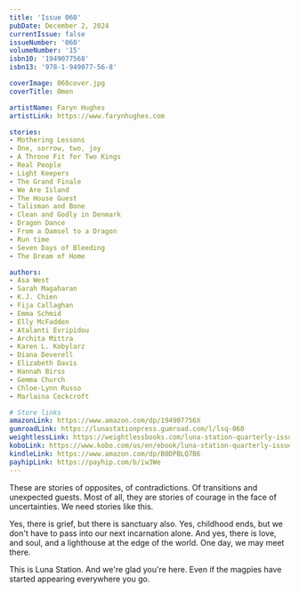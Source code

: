 ```yaml
---
title: 'Issue 060'
pubDate: December 2, 2024
currentIssue: false
issueNumber: '060'
volumeNumber: '15'
isbn10: '1949077568'
isbn13: '978-1-949077-56-8'

coverImage: 060cover.jpg
coverTitle: Omen

artistName: Faryn Hughes
artistLink: https://www.farynhughes.com

stories:
- Mothering Lessons
- One, sorrow, two, joy
- A Throne Fit for Two Kings
- Real People
- Light Keepers
- The Grand Finale
- We Are Island
- The House Guest
- Talisman and Bone
- Clean and Godly in Denmark
- Dragon Dance
- From a Damsel to a Dragon
- Run time
- Seven Days of Bleeding
- The Dream of Home

authors:
- Asa West
- Sarah Magaharan
- K.J. Chien
- Fija Callaghan
- Emma Schmid
- Elly McFadden
- Atalanti Evripidou
- Archita Mittra
- Karen L. Kobylarz
- Diana Deverell
- Elizabeth Davis
- Hannah Birss
- Gemma Church
- Chloe-Lynn Russo
- Marlaina Cockcroft

# Store links
amazonLink: https://www.amazon.com/dp/194907756X
gumroadLink: https://lunastationpress.gumroad.com/l/lsq-060
weightlessLink: https://weightlessbooks.com/luna-station-quarterly-issue-060/
koboLink: https://www.kobo.com/us/en/ebook/luna-station-quarterly-issue-060
kindleLink: https://www.amazon.com/dp/B0DPBLQ7B6
payhipLink: https://payhip.com/b/iw3We
---
```

These are stories of opposites, of contradictions. Of transitions and unexpected guests. Most of all, they are stories of courage in the face of uncertainties. We need stories like this.

Yes, there is grief, but there is sanctuary also. Yes, childhood ends, but we don't have to pass into our next incarnation alone. And yes, there is love, and soul, and a lighthouse at the edge of the world. One day, we may meet there.

This is Luna Station. And we're glad you're here. Even if the magpies have started appearing everywhere you go.